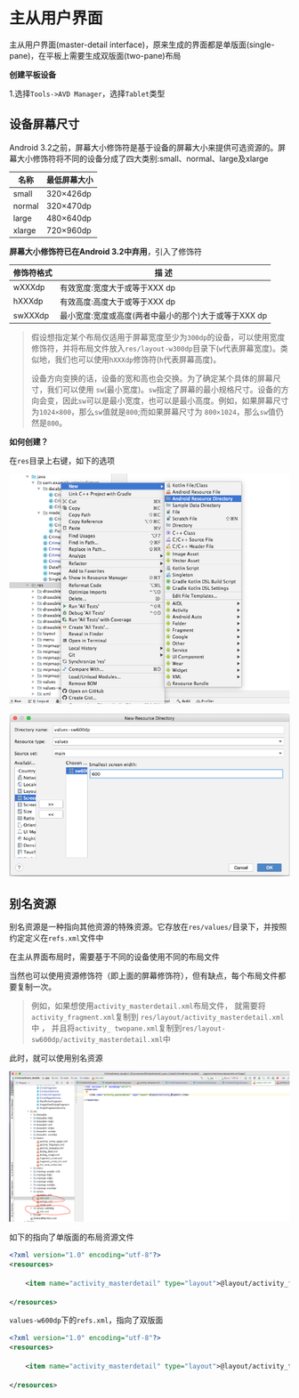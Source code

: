 # 主从用户界面

主从用户界面(master-detail interface)，原来生成的界面都是单版面(single-pane)，在平板上需要生成双版面(two-pane)布局

**创建平板设备**

1.选择`Tools->AVD Manager`，选择`Tablet`类型



## 设备屏幕尺寸

Android 3.2之前，屏幕大小修饰符是基于设备的屏幕大小来提供可选资源的。屏幕大小修饰符将不同的设备分成了四大类别:small、normal、large及xlarge

| 名称   | 最低屏幕大小 |
| ------ | ------------ |
| small  | 320×426dp    |
| normal | 320×470dp    |
| large  | 480×640dp    |
| xlarge | 720×960dp    |

**屏幕大小修饰符已在Android 3.2中弃用**，引入了修饰符

| 修饰符格式 | 描 述                                                 |
| ---------- | ----------------------------------------------------- |
| wXXXdp     | 有效宽度:宽度大于或等于XXX dp                         |
| hXXXdp     | 有效高度:高度大于或等于XXX dp                         |
| swXXXdp    | 最小宽度:宽度或高度(两者中最小的那个)大于或等于XXX dp |

>假设想指定某个布局仅适用于屏幕宽度至少为`300dp`的设备，可以使用宽度修饰符，并将布局文件放入`res/layout-w300dp`目录下(`w`代表屏幕宽度)。类似地，我们也可以使用`hXXXdp`修饰符(`h`代表屏幕高度)。
>
>设备方向变换的话，设备的宽和高也会交换。为了确定某个具体的屏幕尺寸，我们可以使用 `sw`(最小宽度)。`sw`指定了屏幕的最小规格尺寸。设备的方向会变，因此`sw`可以是最小宽度，也可以是最小高度。例如，如果屏幕尺寸为`1024×800`，那么`sw`值就是`800`;而如果屏幕尺寸为 `800×1024`，那么`sw`值仍然是`800`。

**如何创建？**

在`res`目录上右键，如下的选项

![002](https://github.com/winfredzen/Android-Basic/blob/master/%E5%9F%BA%E7%A1%80%E7%9F%A5%E8%AF%86/images/002.png)

![003](https://github.com/winfredzen/Android-Basic/blob/master/%E5%9F%BA%E7%A1%80%E7%9F%A5%E8%AF%86/images/003.png)

## 别名资源

别名资源是一种指向其他资源的特殊资源。它存放在`res/values/`目录下，并按照约定定义在`refs.xml`文件中

在主从界面布局时，需要基于不同的设备使用不同的布局文件

当然也可以使用资源修饰符（即上面的屏幕修饰符），但有缺点，每个布局文件都要复制一次。

> 例如，如果想使用`activity_masterdetail.xml`布局文件， 就需要将`activity_fragment.xml`复制到 `res/layout/activity_masterdetail.xml` 中 ， 并且将`activity_ twopane.xml`复制到`res/layout-sw600dp/activity_masterdetail.xml`中

此时，就可以使用别名资源

![001](https://github.com/winfredzen/Android-Basic/blob/master/%E5%9F%BA%E7%A1%80%E7%9F%A5%E8%AF%86/images/001.png)

如下的指向了单版面的布局资源文件

```xml
<?xml version="1.0" encoding="utf-8"?>
<resources>

    <item name="activity_masterdetail" type="layout">@layout/activity_fragment</item>

</resources>
```

`values-w600dp`下的`refs.xml`，指向了双版面

```xml
<?xml version="1.0" encoding="utf-8"?>
<resources>

    <item name="activity_masterdetail" type="layout">@layout/activity_twopane</item>

</resources>
```
















